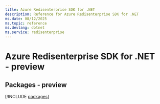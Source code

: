 ```yaml
---
title: Azure Redisenterprise SDK for .NET
description: Reference for Azure Redisenterprise SDK for .NET
ms.date: 08/12/2025
ms.topic: reference
ms.devlang: dotnet
ms.service: redisenterprise
---
```

# Azure Redisenterprise SDK for .NET - preview
## Packages - preview
[!INCLUDE [packages](redisenterprise-index.md)]